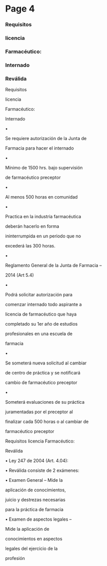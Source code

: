 # Page 4

### Requisitos

### licencia

### Farmacéutico:

### Internado

### Reválida

Requisitos

licencia

Farmacéutico:

Internado

•

Se requiere autorización de la Junta de

Farmacia para hacer el internado

•

Mínimo de 1500 hrs. bajo supervisión

de farmacéutico preceptor

•

Al menos 500 horas en comunidad

•

Practica en la industria farmacéutica

deberán hacerlo en forma

ininterrumpida en un periodo que no

excederá las 300 horas.

•

Reglamento General de la Junta de Farmacia –

2014 (Art 5.4)

•

Podrá solicitar autorización para

comenzar internado todo aspirante a

licencia de farmacéutico que haya

completado su 1er año de estudios

profesionales en una escuela de

farmacia

•

Se someterá nueva solicitud al cambiar

de centro de práctica y se notificará

cambio de farmacéutico preceptor

•

Someterá evaluaciones de su práctica

juramentadas por el preceptor al

finalizar cada 500 horas o al cambiar de

farmacéutico preceptor

Requisitos   licencia  Farmacéutico:

Reválida

• Ley 247 de 2004 (Art. 4.04):

• Reválida consiste de 2 exámenes:

• Examen General – Mide la

aplicación de conocimientos,

juicio y destrezas necesarias

para la práctica de farmacia

• Examen de aspectos legales –

Mide la aplicación de

conocimientos en aspectos

legales del ejercicio de la

profesión

